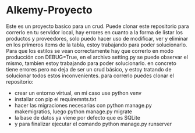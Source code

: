 # Alkemy-Proyecto
Este es un proyecto basico para un crud. 
Puede clonar este repositorio para correrlo en tu servidor local, hay errores en cuanto a la forma de listar los productos y proveedores, 
solo puedo hacer uso de modificar, ver y eliminar en los primeros items de la tabla, estoy trabajando para poder solucionarlo. 
Para que los estilos se vean correctamente hay que correrlo en modo producción con DEBUG=True, en el archivo setting.py se puede observar el mismo, tambien estoy trabajando para poder solucionarlo. 
en concreto tiene errores pero no deja de ser un crud básico, y estoy tratando de solucionar todos estos inconvenientes. 
para correrlo puedes clonar el repositorio:
- crear un entorno virtual, en mi caso use python venv
- installar con pip el requiremnts.txt
- hacer las migraciones necesarias con python manage.py makemigratios, luego  python manage.py migrate
- la base de datos ya viene por defecto que es SQLite
- y para finalizar ejecutar el comando python manage.py runserver
